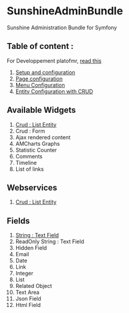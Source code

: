 # SunshineAdminBundle
Sunshine Administration Bundle for Symfony

## Table of content :

For Developpement platofmr, [read this](Documentation/dev.md)

1. [Setup and configuration](Documentation/installation.md)
2. [Page configuration](Documentation/backoffice-page.md)
3. [Menu Configuration](Documentation/backoffice-menu.md)
4. [Entity Configuration with CRUD](Documentation/entity-configuration.md)

## Available Widgets
1. [Crud : List Entity](Documentation/widgets/crud-list.md)
2. Crud : Form
3. Ajax rendered content
4. AMCharts Graphs
5. Statistic Counter
6. Comments
7. Timeline
8. List of links

## Webservices
1. [Crud : List Entity](Documentation/webservices/listEntity.md)

## Fields
1. [String : Text Field](Documentation/data-types/string.md)
2. ReadOnly String : Text Field
3. Hidden Field
4. Email
5. Date
6. Link
7. Integer
8. List
9. Related Object
10. Text Area
11. Json Field
12. Html Field


